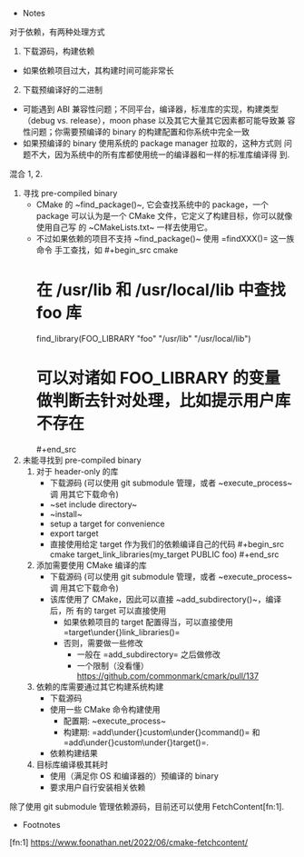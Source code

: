 - Notes

对于依赖，有两种处理方式

1. 下载源码，构建依赖

- 如果依赖项目过大，其构建时间可能非常长

2. 下载预编译好的二进制

- 可能遇到 ABI 兼容性问题；不同平台，编译器，标准库的实现，构建类型
  （debug vs. release），moon phase 以及其它大量其它因素都可能导致兼
  容性问题；你需要预编译的 binary 的构建配置和你系统中完全一致
- 如果预编译的 binary 使用系统的 package manager 拉取的，这种方式则
  问题不大，因为系统中的所有库都使用统一的编译器和一样的标准库编译得
  到.

混合 1, 2.

1. 寻找 pre-compiled binary
   - CMake 的 ~find_package()~, 它会查找系统中的 package，一个 package
     可以认为是一个 CMake 文件，它定义了构建目标，你可以就像使用自己写
     的 ~CMakeLists.txt~ 一样去使用它。
   - 不过如果依赖的项目不支持 ~find_package()~ 使用 =findXXX()= 这一族命令
     手工查找，如
     #+begin_src cmake
     # 在 /usr/lib 和 /usr/local/lib 中查找 foo 库
     find_library(FOO_LIBRARY "foo" "/usr/lib" "/usr/local/lib")
     # 可以对诸如 FOO_LIBRARY 的变量做判断去针对处理，比如提示用户库不存在
     #+end_src
2. 未能寻找到 pre-compiled binary
   1. 对于 header-only 的库
      - 下载源码 (可以使用 git submodule 管理，或者 ~execute_process~ 调
        用其它下载命令)
      - ~set include directory~
      - ~install~
      - setup a target for convenience
      - export target
      - 直接使用给定 target 作为我们的依赖编译自己的代码
        #+begin_src cmake
        target_link_libraries(my_target PUBLIC foo)
        #+end_src
   2. 添加需要使用 CMake 编译的库
      - 下载源码 (可以使用 git submodule 管理，或者 ~execute_process~ 调
        用其它下载命令)
      - 该库使用了 CMake，因此可以直接 ~add_subdirectory()~，编译后，所
        有的 target 可以直接使用
        - 如果依赖项目的 target 配置得当，可以直接使用 =target\under{}link_libraries()=
        - 否则，需要做一些修改
          - 一般在 =add_subdirectory= 之后做修改
          - 一个限制（没看懂）https://github.com/commonmark/cmark/pull/137
   3. 依赖的库需要通过其它构建系统构建
      - 下载源码
      - 使用一些 CMake 命令构建使用
        - 配置期: ~execute_process~
        - 构建期: =add\under{}custom\under{}command()= 和 =add\under{}custom\under{}target()=.
      - 依赖构建结果
   4. 目标库编译极其耗时
      - 使用（满足你 OS 和编译器的）预编译的 binary
      - 要求用户自行安装相关依赖

除了使用 git submodule 管理依赖源码，目前还可以使用 FetchContent[fn:1].

- Footnotes

[fn:1] https://www.foonathan.net/2022/06/cmake-fetchcontent/
